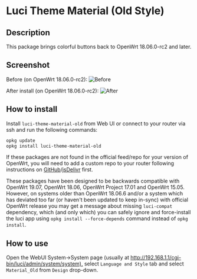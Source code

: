 # Luci Theme Material (Old Style)

## Description

This package brings colorful buttons back to OpenWrt 18.06.0-rc2 and later.

## Screenshot

Before (on OpenWrt 18.06.0-rc2):
![Before](https://cdn.jsdelivr.net/gh/stangri/docs.openwrt.melmac.net/luci-theme-material-old/screenshots/screenshot01-before.png "before")

After install (on OpenWrt 18.06.0-rc2):
![After](https://cdn.jsdelivr.net/gh/stangri/docs.openwrt.melmac.net/luci-theme-material-old/screenshots/screenshot01-after.png "after")

## How to install

Install `luci-theme-material-old` from Web UI or connect to your router via ssh and run the following commands:

```sh
opkg update
opkg install luci-theme-material-old
```

If these packages are not found in the official feed/repo for your version of OpenWrt, you will need to add a custom repo to your router following instructions on [GitHub](https://docs.openwrt.melmac.net/#on-your-router)/[jsDelivr](https://cdn.jsdelivr.net/gh/stangri/docs.openwrt.melmac.net/README.md#on-your-router) first.

These packages have been designed to be backwards compatible with OpenWrt 19.07, OpenWrt 18.06, OpenWrt Project 17.01 and OpenWrt 15.05. However, on systems older than OpenWrt 18.06.6 and/or a system which has deviated too far (or haven't been updated to keep in-sync) with official OpenWrt release you may get a message about missing `luci-compat` dependency, which (and only which) you can safely ignore and force-install the luci app using `opkg install --force-depends` command instead of `opkg install`.

## How to use

Open the WebUI System->System page (usually at <http://192.168.1.1/cgi-bin/luci/admin/system/system),> select `Language and Style` tab and select `Material_Old` from `Design` drop-down.

<!-- markdownlint-disable MD033 -->
<script defer src='https://static.cloudflareinsights.com/beacon.min.js' data-cf-beacon='{"token": "911798f2c34b45338f8f8182830a3eb6"}'></script>
